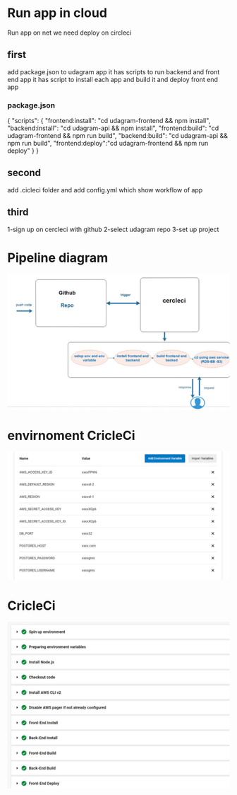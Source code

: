 # Run app in cloud

 Run app on net we need deploy on circleci

 ## first 
 add package.json to udagram app it has scripts to run backend and front end app
 it has script to install each app and build it and deploy front end app

 ### package.json

 {
    "scripts": {
        "frontend:install": "cd udagram-frontend && npm install",
        "backend:install": "cd udagram-api && npm install",
        "frontend:build": "cd udagram-frontend && npm run build",
        "backend:build": "cd udagram-api && npm run build",
        "frontend:deploy":"cd udagram-frontend && npm run deploy"
    }
}

## second
add .cicleci folder and add config.yml which show workflow of app

## third 
1-sign up on cercleci with github
2-select udagram repo 
3-set up project

# Pipeline diagram
![This is ER image](https://github.com/WalaaEsaa/udagram/blob/main/screen_shot/pipline.JPG)

# envirnoment CricleCi 

![This is ER image](https://github.com/WalaaEsaa/udagram/blob/main/screen_shot/secret.JPG)

#  CricleCi 

![This is ER image](https://github.com/WalaaEsaa/udagram/blob/main/screen_shot/cerclci.JPG)
